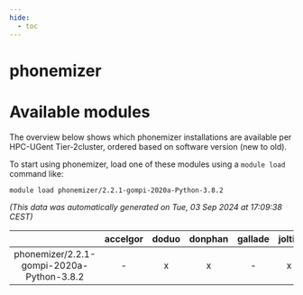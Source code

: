 ```yaml
---
hide:
  - toc
---
```


phonemizer
==========

# Available modules


The overview below shows which phonemizer installations are available per HPC-UGent Tier-2cluster, ordered based on software version (new to old).

To start using phonemizer, load one of these modules using a `module load` command like:

```shell
module load phonemizer/2.2.1-gompi-2020a-Python-3.8.2
```

*(This data was automatically generated on Tue, 03 Sep 2024 at 17:09:38 CEST)*  

| |accelgor|doduo|donphan|gallade|joltik|shinx|skitty|
| :---: | :---: | :---: | :---: | :---: | :---: | :---: | :---: |
|phonemizer/2.2.1-gompi-2020a-Python-3.8.2|-|x|x|-|x|-|x|
